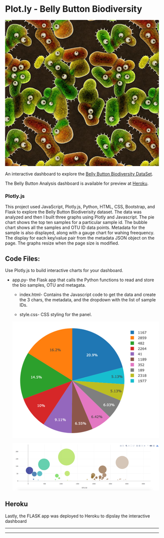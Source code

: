 # Plot.ly - Belly Button Biodiversity

![Bacteria by filterforge.com](Images/bacteria_by_filterforgedotcom.jpg)

An interactive dashboard to explore the [Belly Button Biodiversity DataSet](http://robdunnlab.com/projects/belly-button-biodiversity/).

The Belly Button Analysis dashboard is available for preview at [Heroku](https://bio-diveristy.herokuapp.com/).

### Plotly.js

This project used JavaScript, Plotly.js, Python, HTML, CSS, Bootstrap, and Flask to explore the Belly Button Biodiverisity dataset. The data was analyzed and then I built three graphs using Plotly and Javascript. The pie chart shows the top ten samples for a particular sample id. The bubble chart shows all the samples and OTU ID data points. Metadata for the sample is also displayed, along with a gauge chart for wahing freequency. The display for each key/value pair from the metadata JSON object on the page. The graphs resize when the page size is modified.

## Code Files:

Use Plotly.js to build interactive charts for your dashboard.

* app.py- the Flask app that calls the Python functions to read and store the bio samples, OTU and metagata.

  * index.html- Contains the Javascript code to get the data and create the 3 chars, the metadata, and the dropdown with the list of sample IDs.

  * style.css- CSS styling for the panel.

  ![PIE Chart](Images/pie_chart.png)


  ![Bubble Chart](Images/bubble_chart.png)

## Heroku

Lastly, the FLASK app was deployed to Heroku to dipslay the interactive dashboard

- - -


- - -

